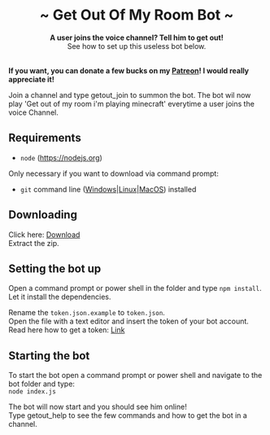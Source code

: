 <div align="center">
	<h1 align="center">~ Get Out Of My Room Bot ~</h1>
	<strong>A user joins the voice channel? Tell him to get out!</strong><br />See how to set up this useless bot below.<br /><br />
</div>

**If you want, you can donate a few bucks on my [Patreon](https://www.patreon.com/3urobeat)! I would really appreciate it!**

Join a channel and type getout_join to summon the bot. The bot wil now play 'Get out of my room i'm playing minecraft' everytime a user joins the voice Channel.  

## Requirements

- `node` (https://nodejs.org)  

Only necessary if you want to download via command prompt:  
- `git` command line ([Windows](https://git-scm.com/download/win)|[Linux](https://git-scm.com/book/en/v2/Getting-Started-Installing-Git)|[MacOS](https://git-scm.com/download/mac)) installed  

## Downloading

Click here: [Download](https://github.com/HerrEurobeat/getoutofmyroombot/archive/master.zip)  
Extract the zip.  

## Setting the bot up

Open a command prompt or power shell in the folder and type `npm install`. Let it install the dependencies.  

Rename the `token.json.example` to `token.json`.  
Open the file with a text editor and insert the token of your bot account.  
Read here how to get a token: [Link](https://muskaning.com/how-to-make-a-discord-bot/)  

## Starting the bot

To start the bot open a command prompt or power shell and navigate to the bot folder and type:  
`node index.js`  

The bot will now start and you should see him online!  
Type getout_help to see the few commands and how to get the bot in a channel.  
